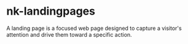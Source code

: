 # nk-landingpages
A landing page is a focused web page designed to capture a visitor's attention and drive them toward a specific action.
